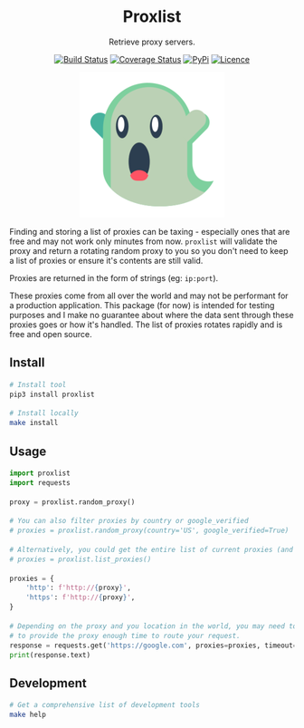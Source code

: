 <div align="center">

# Proxlist

Retrieve proxy servers.

[![Build Status](https://github.com/Justintime50/proxlist/workflows/build/badge.svg)](https://github.com/Justintime50/proxlist/actions)
[![Coverage Status](https://coveralls.io/repos/github/Justintime50/proxlist/badge.svg?branch=main)](https://coveralls.io/github/Justintime50/proxlist?branch=main)
[![PyPi](https://img.shields.io/pypi/v/proxlist)](https://pypi.org/project/proxlist)
[![Licence](https://img.shields.io/github/license/Justintime50/proxlist)](LICENSE)

<img src="https://raw.githubusercontent.com/justintime50/assets/main/src/proxlist/showcase.png" alt="Showcase">

</div>

Finding and storing a list of proxies can be taxing - especially ones that are free and may not work only minutes from now. `proxlist` will validate the proxy and return a rotating random proxy to you so you don't need to keep a list of proxies or ensure it's contents are still valid.

Proxies are returned in the form of strings (eg: `ip:port`).

These proxies come from all over the world and may not be performant for a production application. This package (for now) is intended for testing purposes and I make no guarantee about where the data sent through these proxies goes or how it's handled. The list of proxies rotates rapidly and is free and open source.

## Install

```bash
# Install tool
pip3 install proxlist

# Install locally
make install
```

## Usage

```python
import proxlist
import requests

proxy = proxlist.random_proxy()

# You can also filter proxies by country or google_verified
# proxies = proxlist.random_proxy(country='US', google_verified=True)

# Alternatively, you could get the entire list of current proxies (and could optionally filter them like above)
# proxies = proxlist.list_proxies()

proxies = {
    'http': f'http://{proxy}',
    'https': f'http://{proxy}',
}

# Depending on the proxy and you location in the world, you may need to adjust the timeout
# to provide the proxy enough time to route your request.
response = requests.get('https://google.com', proxies=proxies, timeout=10)
print(response.text)
```

## Development

```bash
# Get a comprehensive list of development tools
make help
```
